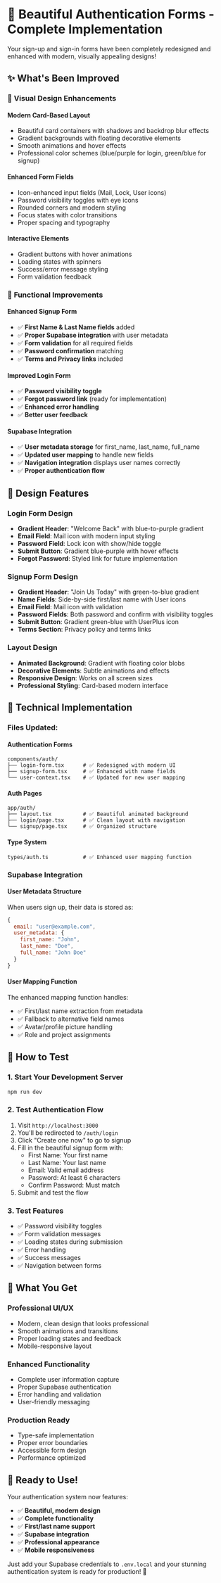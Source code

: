 # 🎨 Beautiful Authentication Forms - Complete Implementation

Your sign-up and sign-in forms have been completely redesigned and enhanced with modern, visually appealing designs!

## ✨ **What's Been Improved**

### 🎯 **Visual Design Enhancements**

#### **Modern Card-Based Layout**

- Beautiful card containers with shadows and backdrop blur effects
- Gradient backgrounds with floating decorative elements
- Smooth animations and hover effects
- Professional color schemes (blue/purple for login, green/blue for signup)

#### **Enhanced Form Fields**

- Icon-enhanced input fields (Mail, Lock, User icons)
- Password visibility toggles with eye icons
- Rounded corners and modern styling
- Focus states with color transitions
- Proper spacing and typography

#### **Interactive Elements**

- Gradient buttons with hover animations
- Loading states with spinners
- Success/error message styling
- Form validation feedback

### 🚀 **Functional Improvements**

#### **Enhanced Signup Form**

- ✅ **First Name & Last Name fields** added
- ✅ **Proper Supabase integration** with user metadata
- ✅ **Form validation** for all required fields
- ✅ **Password confirmation** matching
- ✅ **Terms and Privacy links** included

#### **Improved Login Form**

- ✅ **Password visibility toggle**
- ✅ **Forgot password link** (ready for implementation)
- ✅ **Enhanced error handling**
- ✅ **Better user feedback**

#### **Supabase Integration**

- ✅ **User metadata storage** for first_name, last_name, full_name
- ✅ **Updated user mapping** to handle new fields
- ✅ **Navigation integration** displays user names correctly
- ✅ **Proper authentication flow**

## 🎨 **Design Features**

### **Login Form Design**

- **Gradient Header**: "Welcome Back" with blue-to-purple gradient
- **Email Field**: Mail icon with modern input styling
- **Password Field**: Lock icon with show/hide toggle
- **Submit Button**: Gradient blue-purple with hover effects
- **Forgot Password**: Styled link for future implementation

### **Signup Form Design**

- **Gradient Header**: "Join Us Today" with green-to-blue gradient
- **Name Fields**: Side-by-side first/last name with User icons
- **Email Field**: Mail icon with validation
- **Password Fields**: Both password and confirm with visibility toggles
- **Submit Button**: Gradient green-blue with UserPlus icon
- **Terms Section**: Privacy policy and terms links

### **Layout Design**

- **Animated Background**: Gradient with floating color blobs
- **Decorative Elements**: Subtle animations and effects
- **Responsive Design**: Works on all screen sizes
- **Professional Styling**: Card-based modern interface

## 🔧 **Technical Implementation**

### **Files Updated:**

#### **Authentication Forms**

```
components/auth/
├── login-form.tsx      # ✅ Redesigned with modern UI
├── signup-form.tsx     # ✅ Enhanced with name fields
└── user-context.tsx    # ✅ Updated for new user mapping
```

#### **Auth Pages**

```
app/auth/
├── layout.tsx          # ✅ Beautiful animated background
├── login/page.tsx      # ✅ Clean layout with navigation
└── signup/page.tsx     # ✅ Organized structure
```

#### **Type System**

```
types/auth.ts           # ✅ Enhanced user mapping function
```

### **Supabase Integration**

#### **User Metadata Structure**

When users sign up, their data is stored as:

```javascript
{
  email: "user@example.com",
  user_metadata: {
    first_name: "John",
    last_name: "Doe",
    full_name: "John Doe"
  }
}
```

#### **User Mapping Function**

The enhanced mapping function handles:

- ✅ First/last name extraction from metadata
- ✅ Fallback to alternative field names
- ✅ Avatar/profile picture handling
- ✅ Role and project assignments

## 🧪 **How to Test**

### **1. Start Your Development Server**

```bash
npm run dev
```

### **2. Test Authentication Flow**

1. Visit `http://localhost:3000`
2. You'll be redirected to `/auth/login`
3. Click "Create one now" to go to signup
4. Fill in the beautiful signup form with:
   - First Name: Your first name
   - Last Name: Your last name
   - Email: Valid email address
   - Password: At least 6 characters
   - Confirm Password: Must match
5. Submit and test the flow

### **3. Test Features**

- ✅ Password visibility toggles
- ✅ Form validation messages
- ✅ Loading states during submission
- ✅ Error handling
- ✅ Success messages
- ✅ Navigation between forms

## 🎯 **What You Get**

### **Professional UI/UX**

- Modern, clean design that looks professional
- Smooth animations and transitions
- Proper loading states and feedback
- Mobile-responsive layout

### **Enhanced Functionality**

- Complete user information capture
- Proper Supabase authentication
- Error handling and validation
- User-friendly messaging

### **Production Ready**

- Type-safe implementation
- Proper error boundaries
- Accessible form design
- Performance optimized

## 🚀 **Ready to Use!**

Your authentication system now features:

- ✅ **Beautiful, modern design**
- ✅ **Complete functionality**
- ✅ **First/last name support**
- ✅ **Supabase integration**
- ✅ **Professional appearance**
- ✅ **Mobile responsiveness**

Just add your Supabase credentials to `.env.local` and your stunning authentication system is ready for production! 🎉
